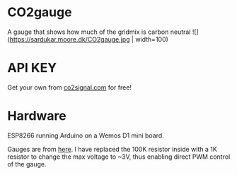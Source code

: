 # CO2gauge
A gauge that shows how much of the gridmix is carbon neutral
![](https://sardukar.moore.dk/CO2gauge.jpg | width=100)

# API KEY
Get your own from [co2signal.com](https://www.co2signal.com/) for free!

# Hardware
ESP8266 running Arduino on a Wemos D1 mini board.

Gauges are from [here](https://www.ebay.com/itm/Black-Voltmeter-SO-45-AC-0-300V-Round-Analog-Dial-Panel-Meter-Voltmeter-Gauge/312322530464). I have replaced the 100K resistor inside with a 1K resistor to change the max voltage to ~3V, thus enabling direct PWM control of the gauge.
